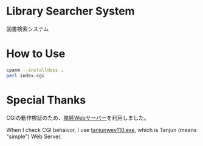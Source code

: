# Library Searcher System

図書検索システム



# How to Use

```sh
cpanm --installdeps .
perl index.cgi
```



# Special Thanks

CGIの動作検証のため、[単純Webサーバー](https://www.vector.co.jp/soft/dl/winnt/net/se453091.html)を利用しました。

When I check CGI behaivor, I use [tanjunwev110.exe](https://www.vector.co.jp/soft/dl/winnt/net/se453091.html), which is Tanjun (means "simple") Web Server.

